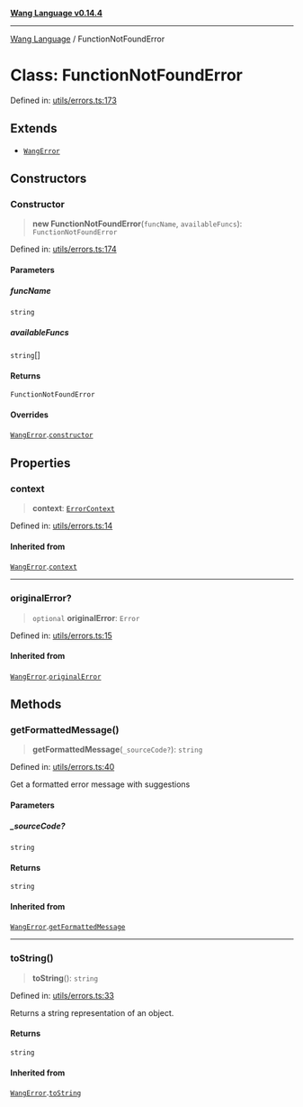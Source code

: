 [**Wang Language v0.14.4**](../README.md)

***

[Wang Language](../globals.md) / FunctionNotFoundError

# Class: FunctionNotFoundError

Defined in: [utils/errors.ts:173](https://github.com/artpar/wang/blob/d60cad024fbc4b056d247cff6910cc599a24a1db/src/utils/errors.ts#L173)

## Extends

- [`WangError`](WangError.md)

## Constructors

### Constructor

> **new FunctionNotFoundError**(`funcName`, `availableFuncs`): `FunctionNotFoundError`

Defined in: [utils/errors.ts:174](https://github.com/artpar/wang/blob/d60cad024fbc4b056d247cff6910cc599a24a1db/src/utils/errors.ts#L174)

#### Parameters

##### funcName

`string`

##### availableFuncs

`string`[]

#### Returns

`FunctionNotFoundError`

#### Overrides

[`WangError`](WangError.md).[`constructor`](WangError.md#constructor)

## Properties

### context

> **context**: [`ErrorContext`](../interfaces/ErrorContext.md)

Defined in: [utils/errors.ts:14](https://github.com/artpar/wang/blob/d60cad024fbc4b056d247cff6910cc599a24a1db/src/utils/errors.ts#L14)

#### Inherited from

[`WangError`](WangError.md).[`context`](WangError.md#context)

***

### originalError?

> `optional` **originalError**: `Error`

Defined in: [utils/errors.ts:15](https://github.com/artpar/wang/blob/d60cad024fbc4b056d247cff6910cc599a24a1db/src/utils/errors.ts#L15)

#### Inherited from

[`WangError`](WangError.md).[`originalError`](WangError.md#originalerror)

## Methods

### getFormattedMessage()

> **getFormattedMessage**(`_sourceCode?`): `string`

Defined in: [utils/errors.ts:40](https://github.com/artpar/wang/blob/d60cad024fbc4b056d247cff6910cc599a24a1db/src/utils/errors.ts#L40)

Get a formatted error message with suggestions

#### Parameters

##### \_sourceCode?

`string`

#### Returns

`string`

#### Inherited from

[`WangError`](WangError.md).[`getFormattedMessage`](WangError.md#getformattedmessage)

***

### toString()

> **toString**(): `string`

Defined in: [utils/errors.ts:33](https://github.com/artpar/wang/blob/d60cad024fbc4b056d247cff6910cc599a24a1db/src/utils/errors.ts#L33)

Returns a string representation of an object.

#### Returns

`string`

#### Inherited from

[`WangError`](WangError.md).[`toString`](WangError.md#tostring)
